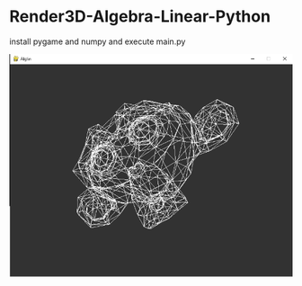 # Render3D-Algebra-Linear-Python

install pygame and numpy and execute main.py

![render](https://github.com/AchcarLucas/Render3D-Algebra-Linear-Python/blob/master/render-image/git-project-render3d.png?raw=true)
